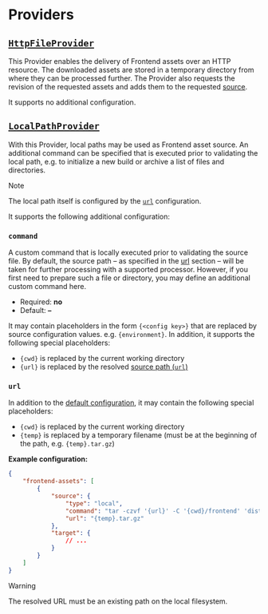 # Providers

## [`HttpFileProvider`](../../src/Provider/HttpFileProvider.php)

This Provider enables the delivery of Frontend assets over an HTTP resource. The
downloaded assets are stored in a temporary directory from where they can be processed
further. The Provider also requests the revision of the requested assets and adds them
to the requested [source](../config/source.md).

It supports no additional configuration.

## [`LocalPathProvider`](../../src/Provider/LocalPathProvider.php)

With this Provider, local paths may be used as Frontend asset source. An additional
command can be specified that is executed prior to validating the local path, e.g.
to initialize a new build or archive a list of files and directories.

> [!NOTE]
> The local path itself is configured by the [`url`](#url) configuration.

It supports the following additional configuration:

### `command`

A custom command that is locally executed prior to validating the source file.
By default, the source path – as specified in the [url](#url) section – will
be taken for further processing with a supported processor. However, if you
first need to prepare such a file or directory, you may define an additional
custom command here.

* Required: **no**
* Default: **–**

It may contain placeholders in the form `{<config key>}` that are replaced by source
configuration values. e.g. `{environment}`. In addition, it supports the following
special placeholders:

* `{cwd}` is replaced by the current working directory
* `{url}` is replaced by the resolved [source path (`url`)](#url)

### `url`

In addition to the [default configuration](../config/source.md#url), it may contain
the following special placeholders:

* `{cwd}` is replaced by the current working directory
* `{temp}` is replaced by a temporary filename (must be at the beginning of the path,
  e.g. `{temp}.tar.gz`)

**Example configuration:**

```json
{
    "frontend-assets": [
        {
            "source": {
                "type": "local",
                "command": "tar -czvf '{url}' -C '{cwd}/frontend' 'dist'",
                "url": "{temp}.tar.gz"
            },
            "target": {
                // ...
            }
        }
    ]
}
```

> [!WARNING]
> The resolved URL must be an existing path on the local filesystem.
